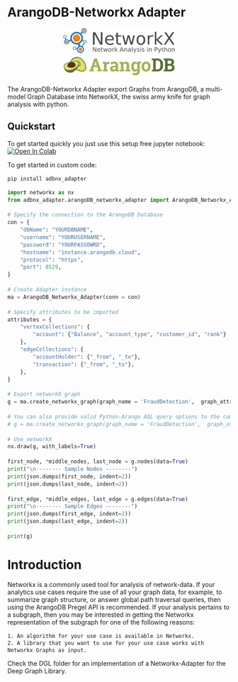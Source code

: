 # ArangoDB-Networkx Adapter

<center>
<img src="examples/assets/logos/networkx_logo.svg" width=50% >
</center>
<center>
<img src="examples/assets/logos/ArangoDB_logo.png" width=50% >
</center>

The ArangoDB-Networkx Adapter export Graphs from ArangoDB, a multi-model Graph Database into NetworkX, the swiss army knife for graph analysis with python.


##  Quickstart

To get started quickly you just use this setup free jupyter notebook: <a href="https://colab.research.google.com/github/arangoml/networkx-adapter/blob/master/examples/ArangoDB_NetworkxAdapter.ipynb" target="_parent"><img src="https://colab.research.google.com/assets/colab-badge.svg" alt="Open In Colab"/></a>

To get started in custom code:
```bash
pip install adbnx_adapter
```

``` python
import networkx as nx
from adbnx_adapter.arangoDB_networkx_adapter import ArangoDB_Networkx_Adapter

# Specify the connection to the ArangoDB Database
con = {
    "dbName": "YOURDBNAME",
    "username": "YOURUSERNAME",
    "password": "YOURPASSOWRD",
    "hostname": "instance.arangodb.cloud",
    "protocol": "https",
    "port": 8529,
}

# Create Adapter instance
ma = ArangoDB_Networkx_Adapter(conn = con)

# Specify attributes to be imported
attributes = {
    "vertexCollections": {
        "account": {"Balance", "account_type", "customer_id", "rank"}
    },
    "edgeCollections": {
        "accountHolder": {"_from", "_to"},
        "transaction": {"_from", "_to"},
    },
}

# Export networkX graph                                  
g = ma.create_networkx_graph(graph_name = 'FraudDetection',  graph_attributes = attributes)

# You can also provide valid Python-Arango AQL query options to the command above, like such:
# g = ma.create_networkx_graph(graph_name = 'FraudDetection',  graph_attributes = attributes, ttl=1000, stream=True)

# Use networkX
nx.draw(g, with_labels=True)

first_node, *middle_nodes, last_node = g.nodes(data=True)
print("\n-------- Sample Nodes --------")
print(json.dumps(first_node, indent=2))
print(json.dumps(last_node, indent=2))

first_edge, *middle_edges, last_edge = g.edges(data=True)
print("\n-------- Sample Edges --------")
print(json.dumps(first_edge, indent=2))
print(json.dumps(last_edge, indent=2))

print(g)
```

# Introduction

Networkx is a commonly used tool for analysis of network-data. If your analytics use cases require the use of all your graph data, for example, to summarize graph structure, or answer global path traversal queries, then using the ArangoDB Pregel API is recommended. If your analysis pertains to a subgraph, then you may be interested in getting the Networkx representation of the subgraph for one of the following reasons:

    1. An algorithm for your use case is available in Networkx.
    2. A library that you want to use for your use case works with Networkx Graphs as input.


Check the DGL folder for an implementation of a Networkx-Adapter for the Deep Graph Library.
